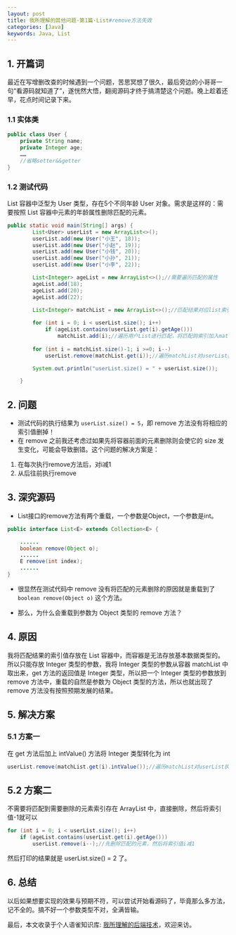 ```yaml
---
layout: post
title: 我所理解的其他问题·第1篇·List#remove方法失效
categories: [Java]
keywords: Java, List
---
```




## 1. 开篇词
最近在写增删改查的时候遇到一个问题，苦思冥想了很久，最后旁边的小哥哥一句“看源码就知道了”，遂恍然大悟，翻阅源码才终于搞清楚这个问题。晚上趁着还早，花点时间记录下来。



### 1.1 实体类

```java
public class User {
    private String name;
    private Integer age;
    ……
    //省略setter&&getter
}
```



### 1.2 测试代码

List 容器中泛型为 User 类型，存在5个不同年龄 User 对象。需求是这样的：需要按照 List 容器中元素的年龄属性删除匹配的元素。

```java
public static void main(String[] args) {
        List<User> userList = new ArrayList<>();
        userList.add(new User("小王", 18));
        userList.add(new User("小赵", 19));
        userList.add(new User("小钱", 20));
        userList.add(new User("小孙", 21));
        userList.add(new User("小李", 22));

        List<Integer> ageList = new ArrayList<>();//需要遍历匹配的属性
        ageList.add(18);
        ageList.add(20);
        ageList.add(22);

        List<Integer> matchList = new ArrayList<>();//匹配结果对应list索引的集合
        
        for (int i = 0; i < userList.size(); i++)
            if (ageList.contains(userList.get(i).getAge()))
                matchList.add(i);//遍历用户List进行匹配，将匹配的索引加入matchList
        
        for (int i = matchList.size()-1; i >=0; i--)
            userList.remove(matchList.get(i));//遍历matchList对userList执行remove方法

        System.out.println("userList.size() = " + userList.size());

    }
```



## 2. 问题

 - 测试代码的执行结果为 `userList.size() = 5`，即 remove 方法没有将相应的索引值删掉！
 - 在 remove 之前我还考虑过如果先将容器前面的元素删除则会使它的 size 发生变化，可能会导致删错。这个问题的解决方案是：
  1. 在每次执行remove方法后，对i减1
  2. 从后往前执行remove



## 3. 深究源码

 - List接口的remove方法有两个重载，一个参数是Object，一个参数是int。

```java
public interface List<E> extends Collection<E> {

	......
	boolean remove(Object o);
	......
	E remove(int index);
	......
}
```

 - 很显然在测试代码中 remove 没有将匹配的元素删除的原因就是重载到了 `boolean remove(Object o)` 这个方法。

 - 那么，为什么会重载到参数为 Object 类型的 remove 方法？



## 4. 原因

我将匹配结果的索引值存放在 List 容器中，而容器是无法存放基本数据类型的。所以只能存放 Integer 类型的参数，我将 Integer 类型的参数从容器 matchList 中取出来，get 方法的返回值是 Integer 类型，所以把一个 Integer 类型的参数放到 remove 方法中，重载的自然是参数为 Object 类型的方法，所以也就出现了 remove 方法没有按照预期发展的结果。



## 5. 解决方案



### 5.1 方案一

在 get 方法后加上 intValue() 方法将 Integer 类型转化为 int

```java
userList.remove(matchList.get(i).intValue());//遍历matchList对userList执行remove方法
```



## 5.2 方案二

不需要将匹配到需要删除的元素索引存在 ArrayList 中，直接删除，然后将索引值-1就可以

```java
for (int i = 0; i < userList.size(); i++)
    if (ageList.contains(userList.get(i).getAge()))
        userList.remove(i--);//先删除匹配的元素，然后将索引值i减1
```

然后打印的结果就是 userList.size() = 2 了。



## 6. 总结

以后如果想要实现的效果与预期不符，可以尝试开始看源码了，毕竟那么多方法，记不全的。搞不好一个参数类型不对，全满皆输。

最后，本文收录于个人语雀知识库: [我所理解的后端技术](https://www.yuque.com/planeswalker/bankend)，欢迎来访。
